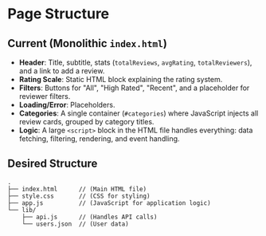 # Page Structure

## Current (Monolithic `index.html`)

- **Header**: Title, subtitle, stats (`totalReviews`, `avgRating`, `totalReviewers`), and a link to add a review.
- **Rating Scale**: Static HTML block explaining the rating system.
- **Filters**: Buttons for "All", "High Rated", "Recent", and a placeholder for reviewer filters.
- **Loading/Error**: Placeholders.
- **Categories**: A single container (`#categories`) where JavaScript injects all review cards, grouped by category titles.
- **Logic**: A large `<script>` block in the HTML file handles everything: data fetching, filtering, rendering, and event handling.

## Desired Structure

```
.
├── index.html      // (Main HTML file)
├── style.css       // (CSS for styling)
├── app.js          // (JavaScript for application logic)
└── lib/
    ├── api.js      // (Handles API calls)
    └── users.json  // (User data)

```
